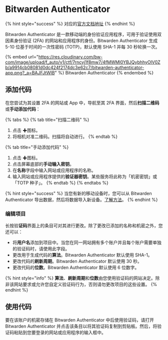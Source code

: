# Bitwarden Authenticator

{% hint style="success" %}
对应的[官方文档地址](https://bitwarden.com/help/bitwarden-authenticator/)
{% endhint %}

Bitwarden Authenticator 是一款移动端的身份验证应用程序，可用于验证使用双因素身份验证 (2FA) 的网站和应用程序的身份。Bitwarden Authenticator 生成 5-10 位基于时间的一次性密码 (TOTP)，默认使用 SHA-1 并每 30 秒轮换一次。

{% embed url="https://res.cloudinary.com/bw-com/image/upload/f_auto/v1/ctf/7rncvj1f8mw7/4fMWMI0YBJQybhhyOlV0Zb/a9914cb08081d0dc424f2174dc3e62c7/bitwarden-authenticator-app.png?_a=BAJFJtWIB" %}
Bitwarden Authenticator
{% endembed %}

## 添加代码 <a href="#add-codes" id="add-codes"></a>

在您尝试为其设置 2FA 的网站或 App 中，导航至其 2FA 界面，然后**扫描二维码**或**手动添加代码**：

{% tabs %}
{% tab title="扫描二维码" %}
1. 点击 ✚图标。
2. 将相机对准二维码。扫描将自动进行。
{% endtab %}

{% tab title="手动添加代码" %}
1. 点击 ✚图标。
2. 点击屏幕底部的**手动输入密钥**。
3. 在**名称**字段中输入网站或应用程序的名称。
4. 输入网站或应用程序提供的**验证器密钥**。某些服务将此称为「机密密钥」或「TOTP 种子」。
{% endtab %}
{% endtabs %}

{% hint style="success" %}
当您有新的移动设备时，您可以从 Bitwarden Authenticator 导出数据，然后将数据导入新设备。[了解方法](import-and-export.md)。
{% endhint %}

### 编辑项目 <a href="#edit-an-item" id="edit-an-item"></a>

长按验**证码**界面上的条目可对其进行更改。除了更改已添加的名称和机密之外，您还可以：

* 将**用户名**添加到项目中。当您在同一网站拥有多个账户并且每个账户需要单独的验证码时，请使用此字段。
* 更改用于生成代码的**算法**。Bitwarden Authenticator 默认使用 SHA-1。
* 更改代码的**刷新周期**。Bitwarden Authenticator 默认使用 30 秒。
* 更改代码的**位数**。Bitwarden Authenticator 默认使用 6 位数字。

{% hint style="info" %}
**算法**、**刷新周期**和**位数**由您使用验证码的网站决定。除非该网站要求或允许您自定义验证码行为，否则请勿更改项目的这些设置。
{% endhint %}

## 使用代码 <a href="#use-codes" id="use-codes"></a>

要在该账户的机密存储在 Bitwarden Authenticator 中后使用验证码，请打开 Bitwarden Authenticator 并点击该条目以将其验证码复制到剪贴板。然后，将验证码粘贴到您要登录的网站或应用程序的输入框中。
